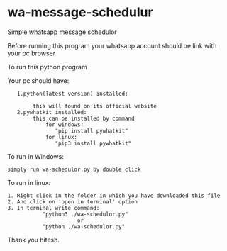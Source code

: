 # wa-message-schedulur
Simple whatsapp message schedulor

Before running this program your whatsapp account should be link with your pc browser

To run this python program

Your pc should have:

       1.python(latest version) installed:
       
            this will found on its official website
       2.pywhatkit installed:
            this can be installed by command
                for windows:
                   "pip install pywhatkit"
                for linux:
                   "pip3 install pywhatkit"
To run in Windows:

    simply run wa-schedulor.py by double click
To run in linux:

    1. Right click in the folder in which you have downloaded this file
    2. And click on 'open in terminal' option
    3. In terminal write command:
               "python3 ./wa-schedulor.py"
                          or
               "python ./wa-schedulor.py"
               
               
Thank you
hitesh.
